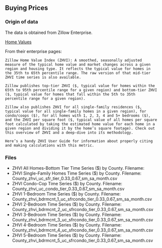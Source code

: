 ## Buying Prices

### Origin of data

The data is obtained from Zillow Enterprise.

[Home Values](https://www.zillow.com/research/data/)

From their enterprise pages:

```Zillow Home Value Index (ZHVI): A smoothed, seasonally adjusted measure of the typical home value and market changes across a given region and housing type. It reflects the typical value for homes in the 35th to 65th percentile range. The raw version of that mid-tier ZHVI time series is also available.```

```Zillow publishes top-tier ZHVI ($, typical value for homes within the 65th to 95th percentile range for a given region) and bottom-tier ZHVI ($, typical value for homes that fall within the 5th to 35th percentile range for a given region).```

```Zillow also publishes ZHVI for all single-family residences ($, typical value for all single-family homes in a given region), for condo/coops ($), for all homes with 1, 2, 3, 4 and 5+ bedrooms ($), and the ZHVI per square foot ($, typical value of all homes per square foot calculated by taking the estimated home value for each home in a given region and dividing it by the home’s square footage). Check out this overview of ZHVI and a deep-dive into its methodology.```

```Here’s a handy ZHVI User Guide for information about properly citing and making calculations with this metric.```

### Files

* ZHVI All Homes-Bottom Tier Time Series ($) by County. Filename: 
* ZHVI Single-Family Homes Time Series ($) by County. Filename: County_zhvi_uc_sfr_tier_0.33_0.67_sm_sa_month.csv
* ZHVI Condo-Cop Time Series ($) by County. Filename: County_zhvi_uc_condo_tier_0.33_0.67_sm_sa_month.csv
* ZHVI 1-Bedroom Time Series ($) by County. Filename: County_zhvi_bdrmcnt_1_uc_sfrcondo_tier_0.33_0.67_sm_sa_month.csv
* ZHVI 2-Bedroom Time Series ($) by County. Filename: County_zhvi_bdrmcnt_2_uc_sfrcondo_tier_0.33_0.67_sm_sa_month.csv
* ZHVI 3-Bedroom Time Series ($) by County. Filename: County_zhvi_bdrmcnt_3_uc_sfrcondo_tier_0.33_0.67_sm_sa_month.csv
* ZHVI 4-Bedroom Time Series ($) by County. Filename: County_zhvi_bdrmcnt_4_uc_sfrcondo_tier_0.33_0.67_sm_sa_month.csv
* ZHVI 5-Bedroom Time Series ($) by County. Filename: County_zhvi_bdrmcnt_5_uc_sfrcondo_tier_0.33_0.67_sm_sa_month.csv

